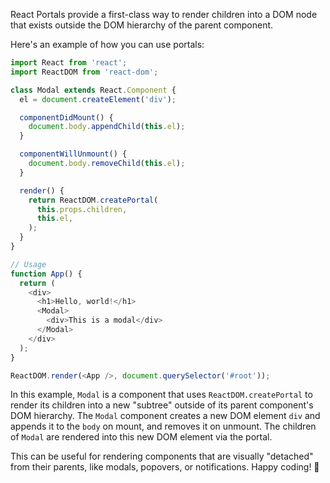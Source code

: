 React Portals provide a first-class way to render children into a DOM node that exists outside the DOM hierarchy of the parent component.

Here's an example of how you can use portals:

```javascript
import React from 'react';
import ReactDOM from 'react-dom';

class Modal extends React.Component {
  el = document.createElement('div');

  componentDidMount() {
    document.body.appendChild(this.el);
  }

  componentWillUnmount() {
    document.body.removeChild(this.el);
  }

  render() {
    return ReactDOM.createPortal(
      this.props.children,
      this.el,
    );
  }
}

// Usage
function App() {
  return (
    <div>
      <h1>Hello, world!</h1>
      <Modal>
        <div>This is a modal</div>
      </Modal>
    </div>
  );
}

ReactDOM.render(<App />, document.querySelector('#root'));
```

In this example, `Modal` is a component that uses `ReactDOM.createPortal` to render its children into a new "subtree" outside of its parent component's DOM hierarchy. The `Modal` component creates a new DOM element `div` and appends it to the `body` on mount, and removes it on unmount. The children of `Modal` are rendered into this new DOM element via the portal.

This can be useful for rendering components that are visually "detached" from their parents, like modals, popovers, or notifications. 
Happy coding! 🚀

